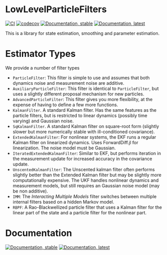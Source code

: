 # LowLevelParticleFilters
[![CI](https://github.com/baggepinnen/LowLevelParticleFilters.jl/workflows/CI/badge.svg)](https://github.com/baggepinnen/LowLevelParticleFilters.jl/actions)
[![codecov](https://codecov.io/gh/baggepinnen/LowLevelParticleFilters.jl/branch/master/graph/badge.svg)](https://codecov.io/gh/baggepinnen/LowLevelParticleFilters.jl)
[![Documentation, stable](https://img.shields.io/badge/docs-stable-blue.svg)](https://baggepinnen.github.io/LowLevelParticleFilters.jl/stable)
[![Documentation, latest](https://img.shields.io/badge/docs-latest-blue.svg)](https://baggepinnen.github.io/LowLevelParticleFilters.jl/dev)

This is a library for state estimation, smoothing and parameter estimation.

# Estimator Types
We provide a number of filter types
- `ParticleFilter`: This filter is simple to use and assumes that both dynamics noise and measurement noise are additive.
- `AuxiliaryParticleFilter`: This filter is identical to `ParticleFilter`, but uses a slightly different proposal mechanism for new particles.
- `AdvancedParticleFilter`: This filter gives you more flexibility, at the expense of having to define a few more functions.
- `KalmanFilter`. A standard Kalman filter. Has the same features as the particle filters, but is restricted to linear dynamics (possibly time varying) and Gaussian noise.
- `SqKalmanFilter`. A standard Kalman filter on square-root form (slightly slower but more numerically stable with ill-conditioned covariance).
- `ExtendedKalmanFilter`: For nonlinear systems, the EKF runs a regular Kalman filter on linearized dynamics. Uses ForwardDiff.jl for linearization. The noise model must be Gaussian.
- `IteratedExtendedKalmanFilter`: Similar to EKF, but performs iteration in the measurement update for increased accuracy in the covariance update.
- `UnscentedKalmanFilter`: The Unscented kalman filter often performs slightly better than the Extended Kalman filter but may be slightly more computationally expensive. The UKF handles nonlinear dynamics and measurement models, but still requires an Gaussian noise model (may be non additive).
- `IMM`: The _Interacting Multiple Models_ filter switches between multiple internal filters based on a hidden Markov model.
- `RBPF`: A Rao-Blackwellized particle filter that uses a Kalman filter for the linear part of the state and a particle filter for the nonlinear part.



# Documentation
[![Documentation, stable](https://img.shields.io/badge/docs-stable-blue.svg)](https://baggepinnen.github.io/LowLevelParticleFilters.jl/stable)
[![Documentation, latest](https://img.shields.io/badge/docs-latest-blue.svg)](https://baggepinnen.github.io/LowLevelParticleFilters.jl/dev)
